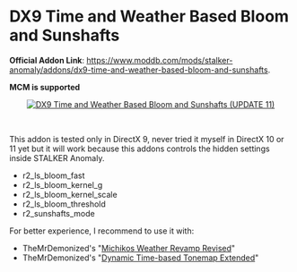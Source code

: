 # DX9 Time and Weather Based Bloom and Sunshafts

**Official Addon Link**: https://www.moddb.com/mods/stalker-anomaly/addons/dx9-time-and-weather-based-bloom-and-sunshafts.

**MCM is supported**

<p align="center">
	<a href="https://www.moddb.com/mods/stalker-anomaly/addons/dx9-time-and-weather-based-bloom-and-sunshafts" title="Download DX9 Time and Weather Based Bloom and Sunshafts (UPDATE 11) - Mod DB" target="_blank"><img src="https://button.moddb.com/download/medium/236768.png" alt="DX9 Time and Weather Based Bloom and Sunshafts (UPDATE 11)" /></a>
</p>

<br>

This addon is tested only in DirectX 9, never tried it myself in DirectX 10 or 11 yet but it will work because this addons controls the hidden settings inside STALKER Anomaly.
* r2_ls_bloom_fast
* r2_ls_bloom_kernel_g
* r2_ls_bloom_kernel_scale
* r2_ls_bloom_threshold
* r2_sunshafts_mode

For better experience, I recommend to use it with:
* TheMrDemonized's "[Michikos Weather Revamp Revised](https://www.moddb.com/mods/stalker-anomaly/addons/michikos-weather-revamp-revised)"
* TheMrDemonized's "[Dynamic Time-based Tonemap Extended](https://www.moddb.com/mods/stalker-anomaly/addons/dynamic-time-based-tonemap-extended)"

